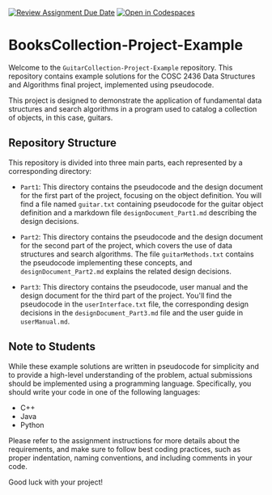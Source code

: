 [![Review Assignment Due Date](https://classroom.github.com/assets/deadline-readme-button-24ddc0f5d75046c5622901739e7c5dd533143b0c8e959d652212380cedb1ea36.svg)](https://classroom.github.com/a/bdZyqRK0)
[![Open in Codespaces](https://classroom.github.com/assets/launch-codespace-7f7980b617ed060a017424585567c406b6ee15c891e84e1186181d67ecf80aa0.svg)](https://classroom.github.com/open-in-codespaces?assignment_repo_id=13055803)
# BooksCollection-Project-Example

Welcome to the `GuitarCollection-Project-Example` repository. This repository contains example solutions for the COSC 2436 Data Structures and Algorithms final project, implemented using pseudocode.

This project is designed to demonstrate the application of fundamental data structures and search algorithms in a program used to catalog a collection of objects, in this case, guitars.

## Repository Structure

This repository is divided into three main parts, each represented by a corresponding directory:

- `Part1`: This directory contains the pseudocode and the design document for the first part of the project, focusing on the object definition. You will find a file named `guitar.txt` containing pseudocode for the guitar object definition and a markdown file `designDocument_Part1.md` describing the design decisions.

- `Part2`: This directory contains the pseudocode and the design document for the second part of the project, which covers the use of data structures and search algorithms. The file `guitarMethods.txt` contains the pseudocode implementing these concepts, and `designDocument_Part2.md` explains the related design decisions.

- `Part3`: This directory contains the pseudocode, user manual and the design document for the third part of the project. You'll find the pseudocode in the `userInterface.txt` file, the corresponding design decisions in the `designDocument_Part3.md` file and the user guide in `userManual.md`.

## Note to Students

While these example solutions are written in pseudocode for simplicity and to provide a high-level understanding of the problem, actual submissions should be implemented using a programming language. Specifically, you should write your code in one of the following languages:

- C++
- Java
- Python

Please refer to the assignment instructions for more details about the requirements, and make sure to follow best coding practices, such as proper indentation, naming conventions, and including comments in your code.

Good luck with your project!

